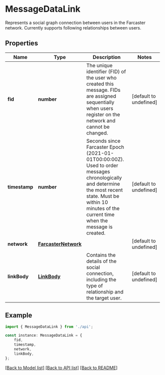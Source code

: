 # MessageDataLink

Represents a social graph connection between users in the Farcaster network. Currently supports following relationships between users.

## Properties

Name | Type | Description | Notes
------------ | ------------- | ------------- | -------------
**fid** | **number** | The unique identifier (FID) of the user who created this message. FIDs are assigned sequentially when users register on the network and cannot be changed. | [default to undefined]
**timestamp** | **number** | Seconds since Farcaster Epoch (2021-01-01T00:00:00Z). Used to order messages chronologically and determine the most recent state. Must be within 10 minutes of the current time when the message is created. | [default to undefined]
**network** | [**FarcasterNetwork**](FarcasterNetwork.md) |  | [default to undefined]
**linkBody** | [**LinkBody**](LinkBody.md) | Contains the details of the social connection, including the type of relationship and the target user. | [default to undefined]

## Example

```typescript
import { MessageDataLink } from './api';

const instance: MessageDataLink = {
    fid,
    timestamp,
    network,
    linkBody,
};
```

[[Back to Model list]](../README.md#documentation-for-models) [[Back to API list]](../README.md#documentation-for-api-endpoints) [[Back to README]](../README.md)
